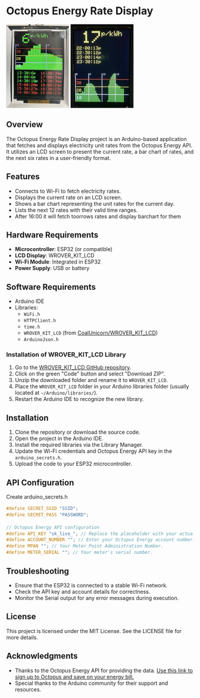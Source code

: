 # Octopus Energy Rate Display

![Daytime](static/daytime.jpg "Daytime display")
![Evning](static/evning.jpg "Evning display")




## Overview
The Octopus Energy Rate Display project is an Arduino-based application that fetches and displays electricity unit rates from the Octopus Energy API. It utilizes an LCD screen to present the current rate, a bar chart of rates, and the next six rates in a user-friendly format.

## Features
- Connects to Wi-Fi to fetch electricity rates.
- Displays the current rate on an LCD screen.
- Shows a bar chart representing the unit rates for the current day.
- Lists the next 12 rates with their valid time ranges.
- After 16:00 it will fetch toorrows rates and display barchart for them

## Hardware Requirements
- **Microcontroller**: ESP32 (or compatible)
- **LCD Display**: WROVER_KIT_LCD
- **Wi-Fi Module**: Integrated in ESP32
- **Power Supply**: USB or battery

## Software Requirements
- Arduino IDE
- Libraries:
  - `WiFi.h`
  - `HTTPClient.h`
  - `time.h`
  - `WROVER_KIT_LCD` (from [CoalUnicorn/WROVER_KIT_LCD](https://github.com/CoalUnicorn/WROVER_KIT_LCD))
  - `ArduinoJson.h`

### Installation of WROVER_KIT_LCD Library
1. Go to the [WROVER_KIT_LCD GitHub repository](https://github.com/CoalUnicorn/WROVER_KIT_LCD).
2. Click on the green "Code" button and select "Download ZIP".
3. Unzip the downloaded folder and rename it to `WROVER_KIT_LCD`.
4. Place the `WROVER_KIT_LCD` folder in your Arduino libraries folder (usually located at `~/Arduino/libraries/`).
5. Restart the Arduino IDE to recognize the new library.

## Installation
1. Clone the repository or download the source code.
2. Open the project in the Arduino IDE.
3. Install the required libraries via the Library Manager.
4. Update the Wi-Fi credentials and Octopus Energy API key in the ```arduino_secrets.h```.
5. Upload the code to your ESP32 microcontroller.


## API Configuration
Create arduino_secrets.h

```cpp
#define SECRET_SSID "SSID";
#define SECRET_PASS "PASSWORD";

// Octopus Energy API configuration
#define API_KEY "sk_live_"; // Replace the placeholder with your actual Octopus Energy API key.
#define ACCOUNT_NUMBER ""; // Enter your Octopus Energy account number.
#define MPAN ""; // Your Meter Point Administration Number.
#define METER_SERIAL ""; // Your meter's serial number.
```


## Troubleshooting
- Ensure that the ESP32 is connected to a stable Wi-Fi network.
- Check the API key and account details for correctness.
- Monitor the Serial output for any error messages during execution.

## License
This project is licensed under the MIT License. See the LICENSE file for more details.

## Acknowledgments
- Thanks to the Octopus Energy API for providing the data. 
[Use this link to sign up to Octopus and save on your energy bill.](https://share.octopus.energy/great-owl-393)
- Special thanks to the Arduino community for their support and resources.